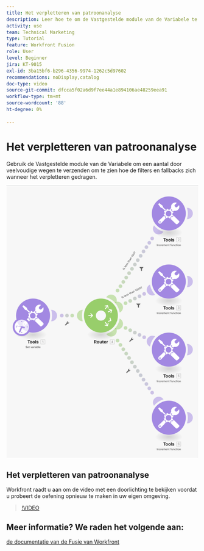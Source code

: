```yaml
---
title: Het verpletteren van patroonanalyse
description: Leer hoe te om de Vastgestelde module van de Variabele te gebruiken om een aantal door veelvoudige wegen te verzenden om te zien hoe de filters en de fallbacks zich in  [!DNL Adobe Workfront Fusion] gedragen.
activity: use
team: Technical Marketing
type: Tutorial
feature: Workfront Fusion
role: User
level: Beginner
jira: KT-9015
exl-id: 3ba15bf6-b296-4356-9974-1262c5d97602
recommendations: noDisplay,catalog
doc-type: video
source-git-commit: dfcca5f02a6d9f7ee44a1e894106ae48259eea91
workflow-type: tm+mt
source-wordcount: '88'
ht-degree: 0%

---
```


# Het verpletteren van patroonanalyse

Gebruik de Vastgestelde module van de Variabele om een aantal door veelvoudige wegen te verzenden om te zien hoe de filters en fallbacks zich wanneer het verpletteren gedragen.

![ een beeld van het scenario van de Fusie ](assets/universal-connectors-and-routing-7.png)

## Het verpletteren van patroonanalyse

Workfront raadt u aan om de video met een doorlichting te bekijken voordat u probeert de oefening opnieuw te maken in uw eigen omgeving.

>[!VIDEO](https://video.tv.adobe.com/v/335274/?quality=12&learn=on&enablevpops)


## Meer informatie? We raden het volgende aan:

[ de documentatie van de Fusie van Workfront ](https://experienceleague.adobe.com/en/docs/workfront-fusion/using/get-started-with-fusion/understand-workfront-fusion/workfront-fusion-overview)
